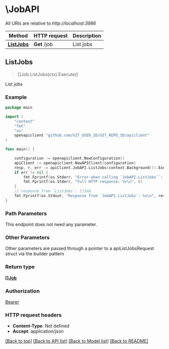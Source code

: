 # \JobAPI

All URIs are relative to *http://localhost:3986*

Method | HTTP request | Description
------------- | ------------- | -------------
[**ListJobs**](JobAPI.md#ListJobs) | **Get** /job | List jobs



## ListJobs

> []Job ListJobs(ctx).Execute()

List jobs



### Example

```go
package main

import (
	"context"
	"fmt"
	"os"
	openapiclient "github.com/GIT_USER_ID/GIT_REPO_ID/apiclient"
)

func main() {

	configuration := openapiclient.NewConfiguration()
	apiClient := openapiclient.NewAPIClient(configuration)
	resp, r, err := apiClient.JobAPI.ListJobs(context.Background()).Execute()
	if err != nil {
		fmt.Fprintf(os.Stderr, "Error when calling `JobAPI.ListJobs``: %v\n", err)
		fmt.Fprintf(os.Stderr, "Full HTTP response: %v\n", r)
	}
	// response from `ListJobs`: []Job
	fmt.Fprintf(os.Stdout, "Response from `JobAPI.ListJobs`: %v\n", resp)
}
```

### Path Parameters

This endpoint does not need any parameter.

### Other Parameters

Other parameters are passed through a pointer to a apiListJobsRequest struct via the builder pattern


### Return type

[**[]Job**](Job.md)

### Authorization

[Bearer](../README.md#Bearer)

### HTTP request headers

- **Content-Type**: Not defined
- **Accept**: application/json

[[Back to top]](#) [[Back to API list]](../README.md#documentation-for-api-endpoints)
[[Back to Model list]](../README.md#documentation-for-models)
[[Back to README]](../README.md)

